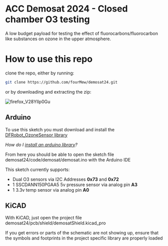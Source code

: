 # ACC Demosat 2024 - Closed chamber O3 testing
A low budget payload for testing the effect of fluorocarbons/fluorocarbon like substances on ozone in the upper atmosphere.
 <br/>
 
# How to use this repo
clone the repo, either by running:
```sh
git clone https://github.com/fourMew/demosat24.git
```
or by downloading and extracting the zip:

![firefox_V28YIlp0Gu](https://github.com/fourMew/demosat24/assets/19920164/bc803591-2bec-41a3-9846-162a37c0c774)


## Arduino
To use this sketch you must download and install the [DFRobot_OzoneSensor library](https://codeload.github.com/DFRobot/DFRobot_OzoneSensor/zip/master)

*How do I [install an arduino library](https://www.arduino.cc/en/Guide/Libraries#.UxU8mdzF9H0)?*

From here you should be able to open the sketch file demosat24/code/demosat/demosat.ino with the Arduino IDE

This sketch currently supports:

 - Dual O3 sensors via I2C Addresses **0x73** and **0x72**
 - 1 SSCDANN150PGAA5 5v pressure sensor via analog pin **A3**
 - 1 3.3v temp sensor via analog pin **A0**

## KiCAD
With KiCAD, just open the project file demosat24/pcb/shield/demosatShield.kicad_pro

If you get errors or parts of the schematic are not showing up, ensure that the symbols and footprints in the project specific library are properly loaded
